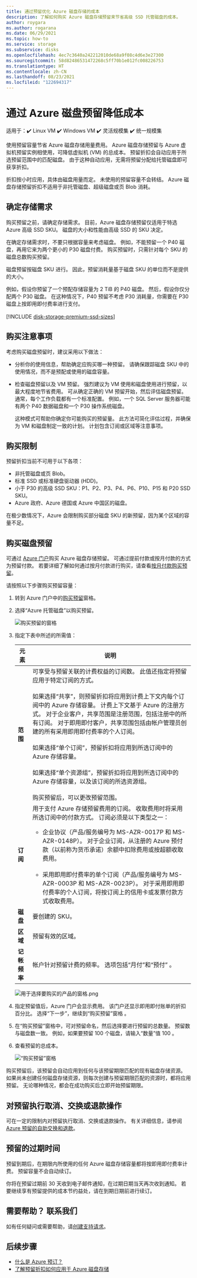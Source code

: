 ```yaml
---
title: 通过预留优化 Azure 磁盘存储的成本
description: 了解如何购买 Azure 磁盘存储预留来节省高级 SSD 托管磁盘的成本。
author: roygara
ms.author: rogarana
ms.date: 06/29/2021
ms.topic: how-to
ms.service: storage
ms.subservice: disks
ms.openlocfilehash: 4ec7c3640a242212010de68a9f08c4d6e3e27300
ms.sourcegitcommit: 58d82486531472268c5ff70b1e012fc008226753
ms.translationtype: HT
ms.contentlocale: zh-CN
ms.lasthandoff: 08/23/2021
ms.locfileid: "122694317"
---
```

# <a name="reduce-costs-with-azure-disks-reservation"></a>通过 Azure 磁盘预留降低成本

适用于：:heavy_check_mark: Linux VM :heavy_check_mark: Windows VM :heavy_check_mark: 灵活规模集 :heavy_check_mark: 统一规模集

使用预留容量节省 Azure 磁盘存储用量费用。 Azure 磁盘存储预留与 Azure 虚拟机预留实例相使用，可降低虚拟机 (VM) 的总成本。 预留折扣会自动应用于所选预留范围中的匹配磁盘。 由于这种自动应用，无需将预留分配给托管磁盘即可获享折扣。

折扣按小时应用，具体由磁盘用量而定。 未使用的预留容量不会转结。 Azure 磁盘存储预留折扣不适用于非托管磁盘、超级磁盘或页 Blob 消耗。

## <a name="determine-your-storage-needs"></a>确定存储需求

购买预留之前，请确定存储需求。 目前，Azure 磁盘存储预留仅适用于特选 Azure 高级 SSD SKU。 磁盘的大小和性能由高级 SSD 的 SKU 决定。

在确定存储需求时，不要只根据容量来考虑磁盘。 例如，不能预留一个 P40 磁盘，再用它来为两个更小的 P30 磁盘付费。 购买预留时，只需针对每个 SKU 的磁盘总数购买预留。

磁盘预留按磁盘 SKU 进行。 因此，预留消耗量基于磁盘 SKU 的单位而不是提供的大小。

例如，假设你预留了一个预配存储容量为 2 TiB 的 P40 磁盘。 然后，假设你仅分配两个 P30 磁盘。 在这种情况下，P40 预留不考虑 P30 消耗量，你需要在 P30 磁盘上按即用即付费率进行支付。
<br/>
<br/>
[!INCLUDE [disk-storage-premium-ssd-sizes](../../includes/disk-storage-premium-ssd-sizes.md)]

## <a name="purchase-considerations"></a>购买注意事项

考虑购买磁盘预留时，建议采用以下做法：

- 分析你的使用信息，帮助确定应购买哪一种预留。 请确保跟踪磁盘 SKU 中的使用情况，而不是预配或使用的磁盘容量。
- 检查磁盘预留以及 VM 预留。 强烈建议为 VM 使用和磁盘使用进行预留，以最大程度地节省费用。 可从确定正确的 VM 预留开始，然后评估磁盘预留。 通常，每个工作负载都有一个标准配置。 例如，一个 SQL Server 服务器可能有两个 P40 数据磁盘和一个 P30 操作系统磁盘。
  
  这种模式可帮助你确定你可能购买的预留量。 此方法可简化评估过程，并确保为 VM 和磁盘制定一致的计划。 计划包含订阅或区域等注意事项。

## <a name="purchase-restrictions"></a>购买限制

预留折扣当前不可用于以下各项：

- 非托管磁盘或页 Blob。
- 标准 SSD 或标准硬盘驱动器 (HDD)。
- 小于 P30 的高级 SSD SKU：P1、P2、P3、P4、P6、P10、P15 和 P20 SSD SKU。
- Azure 政府、Azure 德国或 Azure 中国区的磁盘。

在极少数情况下，Azure 会限制购买部分磁盘 SKU 的新预留，因为某个区域的容量不足。

## <a name="buy-a-disk-reservation"></a>购买磁盘预留

可通过 [Azure 门户](https://portal.azure.com/)购买 Azure 磁盘存储预留。 可通过提前付款或按月付款的方式为预留付款。 若要详细了解如何通过按月付款进行购买，请查看[按月付款购买预留](../cost-management-billing/reservations/prepare-buy-reservation.md#buy-reservations-with-monthly-payments)。

请按照以下步骤购买预留容量：

1. 转到 Azure 门户中的[购买预留](https://portal.azure.com/#blade/Microsoft_Azure_Reservations/CreateBlade/referrer/Browse_AddCommand)窗格。

1. 选择“Azure 托管磁盘”以购买预留。

    ![购买预留的窗格](media/disks-reserved-capacity/disks-reserved-purchase-reservation.png) 

1. 指定下表中所述的所需值：

   |元素  |说明  |
   |---------|---------|
   |**范围**   |  可享受与预留关联的计费权益的订阅数。 此值还指定将预留应用于特定订阅的方式。 <br/><br/> 如果选择“共享”，则预留折扣将应用到计费上下文内每个订阅中的 Azure 存储容量。 计费上下文基于 Azure 的注册方式。 对于企业客户，共享范围是注册范围，包括注册中的所有订阅。 对于即用即付客户，共享范围包括由帐户管理员创建的所有采用即用即付费率的个人订阅。  <br/><br/>  如果选择“单个订阅”，预留折扣将应用到所选订阅中的 Azure 存储容量。 <br/><br/> 如果选择“单个资源组”，预留折扣将应用到所选订阅中的 Azure 存储容量，以及该订阅的所选资源组。 <br/><br/> 购买预留后，可以更改预留范围。  |
   |**订阅**  | 用于支付 Azure 存储预留费用的订阅。 收取费用时将采用所选订阅中的付款方式。 订阅必须是以下类型之一：<br/><ul><li> 企业协议（产品/服务编号为 MS-AZR-0017P 和 MS-AZR-0148P）。 对于企业订阅，从注册的 Azure 预付款（以前称为货币承诺）余额中扣除费用或按超额收取费用。</li><br/><li>采用即用即付费率的单个订阅（产品/服务编号为 MS-AZR-0003P 和 MS-AZR-0023P）。 对于采用即用即付费率的个人订阅，将按订阅上的信用卡或发票付款方式收取费用。</li></ul>    |
   | **磁盘** | 要创建的 SKU。 |
   | **区域** | 预留有效的区域。 |
   | **记帐频率** | 帐户针对预留计费的频率。 选项包括“月付”和“预付” 。 |

    ![用于选择要购买的产品的窗格.png](media/disks-reserved-capacity/premium-ssd-reserved-purchase-selection.png)

1. 指定预留值后，Azure 门户会显示费用。 该门户还显示即用即付账单的折扣百分比。 选择“下一步”，继续到“购买预留”窗格 。

1. 在“购买预留”窗格中，可对预留命名，然后选择要进行预留的总数量。 预留数与磁盘数一致。 例如，如果要预留 100 个磁盘，请输入“数量”值 100 。

1. 查看预留的总成本。

    ![“购买预留”窗格](media/disks-reserved-capacity/premium-ssd-reserved-selecting-sku-total-purchase.png)

购买预留后，该预留会自动应用到任何与该预留期限匹配的现有磁盘存储资源。 如果尚未创建任何磁盘存储资源，则每次创建与预留期限匹配的资源时，都将应用预留。 无论哪种情况，都会在成功购买后立即开始预留期限。

## <a name="cancel-exchange-or-refund-reservations"></a>对预留执行取消、交换或退款操作

可在一定的限制内对预留执行取消、交换或退款操作。 有关详细信息，请参阅 [Azure 预留的自助交换和退款](../cost-management-billing/reservations/exchange-and-refund-azure-reservations.md)。

## <a name="expiration-of-a-reservation"></a>预留的过期时间

预留到期后，在期限内所使用的任何 Azure 磁盘存储容量都将按即用即付费率计费。 预留容量不会自动续订。

你将在预留过期前 30 天收到电子邮件通知，在过期日期当天再次收到通知。 若要继续享有预留提供的成本节约益处，请在到期日期前进行续订。

## <a name="need-help-contact-us"></a>需要帮助？ 联系我们

如有任何疑问或需要帮助，请[创建支持请求](https://go.microsoft.com/fwlink/?linkid=2083458)。

## <a name="next-steps"></a>后续步骤

- [什么是 Azure 预订？](../cost-management-billing/reservations/save-compute-costs-reservations.md)
- [了解预留折扣如何应用于 Azure 磁盘存储](../cost-management-billing/reservations/understand-disk-reservations.md)
